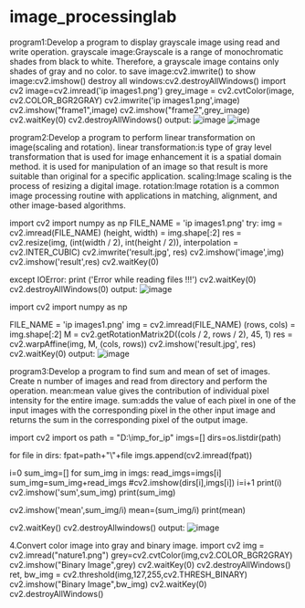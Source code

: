 # image_processinglab
program1:Develop a program to display grayscale image using read and write operation.
grayscale image:Grayscale is a range of monochromatic shades from black to white. 
Therefore, a grayscale image contains only shades of gray and no color.
to save image:cv2.imwrite()
to show image:cv2.imshow()
destroy all windows:cv2.destroyAllWindows()
import cv2
image=cv2.imread('ip images1.png')
grey_image = cv2.cvtColor(image, cv2.COLOR_BGR2GRAY) 
cv2.imwrite('ip images1.png',image)
cv2.imshow("frame1",image)
cv2.imshow("frame2",grey_image)
cv2.waitKey(0)
cv2.destroyAllWindows()
output:
![image](https://user-images.githubusercontent.com/72559755/104423701-6dcbc380-55a4-11eb-921a-714a1cfabcda.png)
![image](https://user-images.githubusercontent.com/72559755/104424001-c9964c80-55a4-11eb-9310-b1069ad1f8e8.png)

program2:Develop a program to perform linear transformation on image(scaling and rotation).
linear transformation:is type of gray level transformation that is used for image enhancement
it is a spatial domain method.
it is used for manipulation of an image so that result is more suitable than original for a specific application.
scaling:Image scaling is the process of resizing a digital image.
rotation:Image rotation is a common image processing routine with applications in matching, alignment, and other image-based algorithms. 

import cv2
import numpy as np
FILE_NAME = 'ip images1.png'
try: 
    img = cv2.imread(FILE_NAME) 
   (height, width) = img.shape[:2] 
    res = cv2.resize(img, (int(width / 2), int(height / 2)), interpolation = cv2.INTER_CUBIC) 
    cv2.imwrite('result.jpg', res) 
    cv2.imshow('image',img)
    cv2.imshow('result',res)
    cv2.waitKey(0)
  
except IOError: 
    print ('Error while reading files !!!')
    cv2.waitKey(0)
    cv2.destroyAllWindows(0)
output:
![image](https://user-images.githubusercontent.com/72559755/104427130-e765b080-55a8-11eb-9bdd-476721a1cf40.png)

import cv2 
import numpy as np 
  
FILE_NAME = 'ip images1.png'
img = cv2.imread(FILE_NAME) 
(rows, cols) = img.shape[:2] 
M = cv2.getRotationMatrix2D((cols / 2, rows / 2), 45, 1) 
res = cv2.warpAffine(img, M, (cols, rows)) 
cv2.imshow('result.jpg', res) 
cv2.waitKey(0)
output:
![image](https://user-images.githubusercontent.com/72559755/104427563-635ff880-55a9-11eb-9393-b2eb2d058c7c.png)

program3:Develop a program to find sum and mean of set of images.
Create n number of images and read from directory and perform the operation.
mean:mean value gives the contribution of individual pixel intensity for the entire image.
sum:adds the value of each pixel in one of the input images with the corresponding pixel 
in the other input image and returns the sum in the corresponding pixel of the output image.

import cv2
import os
path = "D:\imp_for_ip"
imgs=[]
dirs=os.listdir(path)

for file in dirs:
    fpat=path+"\\"+file
    imgs.append(cv2.imread(fpat))
    
i=0
sum_img=[]
for sum_img in imgs:
    read_imgs=imgs[i]
    sum_img=sum_img+read_imgs
    #cv2.imshow(dirs[i],imgs[i])
    i=i+1
print(i)
cv2.imshow('sum',sum_img)
print(sum_img)

cv2.imshow('mean',sum_img/i)
mean=(sum_img/i)
print(mean)

cv2.waitKey()
cv2.destroyAllwindows()
output:
![image](https://user-images.githubusercontent.com/72559755/104432663-3dd5ed80-55af-11eb-9d17-9acd29b68ce7.png)

4.Convert color image into gray and binary image.
import cv2
img = cv2.imread("nature1.png")
grey=cv2.cvtColor(img,cv2.COLOR_BGR2GRAY)
cv2.imshow("Binary Image",grey)
cv2.waitKey(0)
cv2.destroyAllWindows()
ret, bw_img = cv2.threshold(img,127,255,cv2.THRESH_BINARY)
cv2.imshow("Binary Image",bw_img)
cv2.waitKey(0)
cv2.destroyAllWindows()




